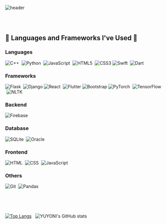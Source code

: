 ![header](https://capsule-render.vercel.app/api?type=waving&color=0:B2BED9,90:B7D4CD&height=200&&section=footer&text=Welcome%20to%20My%20Code%20Space!&fontSize=55&fontColor=FFFFFF&borderRadius=30&animation=twinkling&fontAlignY=65)

<br/><br/>
## 🔨 Languages and Frameworks I've Used 🔨

### **Languages**
![C++](https://img.shields.io/badge/C++-00599C?style=for-the-badge&logo=cplusplus&logoColor=white) &nbsp;![Python](https://img.shields.io/badge/Python-3776AB?style=for-the-badge&logo=python&logoColor=white) &nbsp;![JavaScript](https://img.shields.io/badge/JavaScript-F7DF1E?style=for-the-badge&logo=javascript&logoColor=black) &nbsp;![HTML5](https://img.shields.io/badge/HTML5-E34F26?style=for-the-badge&logo=html5&logoColor=white) &nbsp;![CSS3](https://img.shields.io/badge/CSS3-1572B6?style=for-the-badge&logo=css3&logoColor=white)
![Swift](https://img.shields.io/badge/Swift-FA7343?style=for-the-badge&logo=swift&logoColor=white) &nbsp;![Dart](https://img.shields.io/badge/Dart-0175C2?style=for-the-badge&logo=dart&logoColor=white)

### **Frameworks**
![Flask](https://img.shields.io/badge/Flask-000000?style=for-the-badge&logo=flask&logoColor=white) &nbsp;![Django](https://img.shields.io/badge/Django-092E20?style=for-the-badge&logo=django&logoColor=white)
![React](https://img.shields.io/badge/React-61DAFB?style=for-the-badge&logo=react&logoColor=white) &nbsp;![Flutter](https://img.shields.io/badge/Flutter-02569B?style=for-the-badge&logo=flutter&logoColor=white)
![Bootstrap](https://img.shields.io/badge/Bootstrap-7952B3?style=for-the-badge&logo=bootstrap&logoColor=white)
![PyTorch](https://img.shields.io/badge/PyTorch-EE4C2C?style=for-the-badge&logo=pytorch&logoColor=white) &nbsp;![TensorFlow](https://img.shields.io/badge/TensorFlow-FF6F00?style=for-the-badge&logo=tensorflow&logoColor=white) &nbsp;![NLTK](https://img.shields.io/badge/NLTK-01B168?style=for-the-badge&logo=nltk&logoColor=white)

### **Backend**
![Firebase](https://img.shields.io/badge/Firebase-FFCA28?style=for-the-badge&logo=firebase&logoColor=white) &nbsp;

### **Database**
![SQLite](https://img.shields.io/badge/SQLite-003B57?style=for-the-badge&logo=sqlite&logoColor=white) &nbsp;![Oracle](https://img.shields.io/badge/Oracle-F80000?style=for-the-badge&logo=oracle&logoColor=white)

### **Frontend**
![HTML](https://img.shields.io/badge/HTML5-E34F26?style=for-the-badge&logo=html5&logoColor=white) &nbsp;![CSS](https://img.shields.io/badge/CSS3-1572B6?style=for-the-badge&logo=css3&logoColor=white) &nbsp;![JavaScript](https://img.shields.io/badge/JavaScript-F7DF1E?style=for-the-badge&logo=javascript&logoColor=black)

### **Others**
![Git](https://img.shields.io/badge/Git-F05032?style=for-the-badge&logo=git&logoColor=white) &nbsp;![Pandas](https://img.shields.io/badge/Pandas-150458?style=for-the-badge&logo=pandas&logoColor=white) &nbsp;

<br/><br/><br/>

[![Top Langs](https://github-readme-stats.vercel.app/api/top-langs/?username=yuyoni&layout=compact&langs_count=8&theme=vue-dark&bg_color=FFFFFF&title_color=445878&text_color=000000)](https://github.com/anuraghazra/github-readme-stats) &nbsp; ![YUYONI's GitHub stats](https://github-readme-stats.vercel.app/api?username=yuyoni&show_icons=true&theme=graywhite&rank_icon=github)
